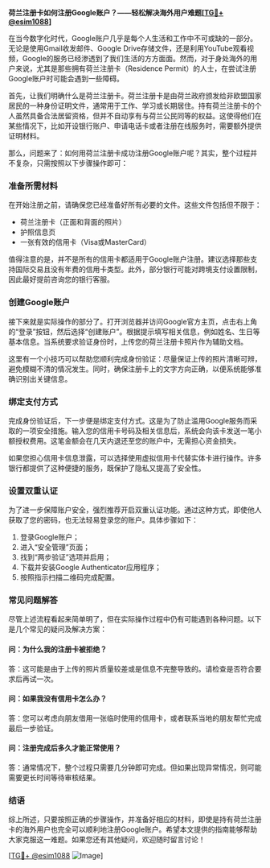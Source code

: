**荷兰注册卡如何注册Google账户？——轻松解决海外用户难题[[TG💪+ @esim1088](https://t.me/s/esim1088)]**

在当今数字化时代，Google账户几乎是每个人生活和工作中不可或缺的一部分。无论是使用Gmail收发邮件、Google Drive存储文件，还是利用YouTube观看视频，Google的服务已经渗透到了我们生活的方方面面。然而，对于身处海外的用户来说，尤其是那些拥有荷兰注册卡（Residence Permit）的人士，在尝试注册Google账户时可能会遇到一些障碍。

首先，让我们明确什么是荷兰注册卡。荷兰注册卡是由荷兰政府颁发给非欧盟国家居民的一种身份证明文件，通常用于工作、学习或长期居住。持有荷兰注册卡的个人虽然具备合法居留资格，但并不自动享有与荷兰公民同等的权益。这使得他们在某些情况下，比如开设银行账户、申请电话卡或者注册在线服务时，需要额外提供证明材料。

那么，问题来了：如何用荷兰注册卡成功注册Google账户呢？其实，整个过程并不复杂，只需按照以下步骤操作即可：

### **准备所需材料**
在开始注册之前，请确保您已经准备好所有必要的文件。这些文件包括但不限于：
- 荷兰注册卡（正面和背面的照片）
- 护照信息页
- 一张有效的信用卡（Visa或MasterCard）

值得注意的是，并不是所有的信用卡都适用于Google账户注册。建议选择那些支持国际交易且没有年费的信用卡类型。此外，部分银行可能对跨境支付设置限制，因此最好提前咨询您的银行客服。

### **创建Google账户**
接下来就是实际操作的部分了。打开浏览器并访问Google官方主页，点击右上角的“登录”按钮，然后选择“创建账户”。根据提示填写相关信息，例如姓名、生日等基本信息。当系统要求验证身份时，上传您的荷兰注册卡照片作为辅助文档。

这里有一个小技巧可以帮助您顺利完成身份验证：尽量保证上传的照片清晰可辨，避免模糊不清的情况发生。同时，确保注册卡上的文字方向正确，以便系统能够准确识别出关键信息。

### **绑定支付方式**
完成身份验证后，下一步便是绑定支付方式。这是为了防止滥用Google服务而采取的一项安全措施。输入您的信用卡号码及相关信息后，系统会向该卡发送一笔小额授权费用。这笔金额会在几天内退还至您的账户中，无需担心资金损失。

如果您担心信用卡信息泄露，可以选择使用虚拟信用卡代替实体卡进行操作。许多银行都提供了这种便捷的服务，既保护了隐私又提高了安全性。

### **设置双重认证**
为了进一步保障账户安全，强烈推荐开启双重认证功能。通过这种方式，即使他人获取了您的密码，也无法轻易登录您的账户。具体步骤如下：
1. 登录Google账户；
2. 进入“安全管理”页面；
3. 找到“两步验证”选项并启用；
4. 下载并安装Google Authenticator应用程序；
5. 按照指示扫描二维码完成配置。

### **常见问题解答**
尽管上述流程看起来简单明了，但在实际操作过程中仍有可能遇到各种问题。以下是几个常见的疑问及解决方案：

#### **问：为什么我的注册卡被拒绝？**
答：这可能是由于上传的照片质量较差或是信息不完整导致的。请检查是否符合要求后再试一次。

#### **问：如果我没有信用卡怎么办？**
答：您可以考虑向朋友借用一张临时使用的信用卡，或者联系当地的朋友帮忙完成最后一步验证。

#### **问：注册完成后多久才能正常使用？**
答：通常情况下，整个过程只需要几分钟即可完成。但如果出现异常情况，则可能需要更长时间等待审核结果。

### **结语**
综上所述，只要按照正确的步骤操作，并准备好相应的材料，即使是持有荷兰注册卡的海外用户也完全可以顺利地注册Google账户。希望本文提供的指南能够帮助大家克服这一难题。如果您还有其他疑问，欢迎随时留言讨论！

[[TG💪+ @esim1088](https://t.me/s/esim1088) ![Image](https://i.postimg.cc/4NQfJmqS/Snipaste-2025-05-13-00-14-12.png)]